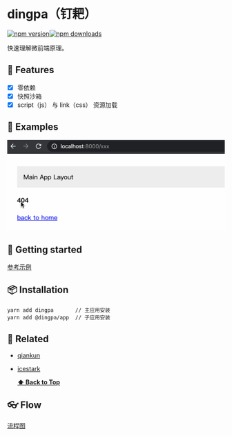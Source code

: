 # dingpa（钉耙）

[![npm version](https://img.shields.io/npm/v/dingpa.svg?style=flat-square)](https://www.npmjs.com/package/dingpa)[![npm downloads](https://img.shields.io/npm/dt/dingpa.svg?style=flat-square)](https://www.npmjs.com/package/dingpa)

快速理解微前端原理。

## 🎉 Features

- [x] 零依赖
- [x] 快照沙箱
- [x] script（js） 与 link（css） 资源加载

## 🍙 Examples

![](./examples/dingpa.gif)

## 🚀 Getting started

[参考示例](./examples)

## 📦 Installation

```sh
yarn add dingpa       // 主应用安装
yarn add @dingpa/app  // 子应用安装
```

## 🔗 Related

- [qiankun](https://github.com/umijs/qiankun)
- [icestark](https://github.com/ice-lab/icestark)

   **[⬆ Back to Top](#table-of-contents)**
    
## 👓 Flow

[流程图](https://img.alicdn.com/imgextra/i3/O1CN01ZQYWOi1S86PovmRUr_!!6000000002201-2-tps-1258-1558.png)